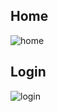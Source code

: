 ## Home
![home](https://github.com/user-attachments/assets/01f1d8e8-f488-4727-9f36-6c0f99309478)

## Login
![login](https://github.com/user-attachments/assets/f01a896c-2dc6-4a24-8a81-d4c6d79ac728)


